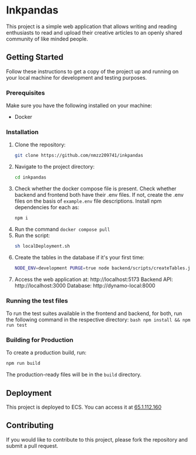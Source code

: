 # Inkpandas

This project is a simple web application that allows writing and reading enthusiasts to read and upload their creative articles to an openly shared community of like minded people.

## Getting Started

Follow these instructions to get a copy of the project up and running on your local machine for development and testing purposes.

### Prerequisites

Make sure you have the following installed on your machine:
- Docker

### Installation

1. Clone the repository:
    ```bash
    git clone https://github.com/nmzz209741/inkpandas
    ```
2. Navigate to the project directory:
    ```bash
    cd inkpandas
    ```
3. Check whether the docker compose file is present. Check whether backend and frontend both have their .env files. If not, create the .env files on the basis of `example.env` file descriptions. Install npm dependencies for each as:
    ```bash
    npm i
    ```
4. Run the command
   `docker compose pull`
5. Run the script:
    ```bash
    sh localDeployment.sh
    ```
6. Create the tables in the database if it's your first time:
    ```bash
    NODE_ENV=development PURGE=true node backend/scripts/createTables.js 
    ```
7. Access the web application at:
   http://localhost:5173
   Backend API: http://localhost:3000
   Database: http://dynamo-local:8000

### Running the test files

To run the test suites available in the frontend and backend, for both, run the following command in the respective directory:
    ```bash
    npm install && npm run test
    ```

### Building for Production

To create a production build, run:
```bash
npm run build
```
The production-ready files will be in the `build` directory.

## Deployment

This project is deployed to ECS. You can access it at [65.1.112.160](http://65.1.112.160)

## Contributing

If you would like to contribute to this project, please fork the repository and submit a pull request.